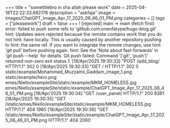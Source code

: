 +++
title = "sometitlebro in sha allah please work"
date = 2025-04-18T22:22:33.682178
description = "askfaja"
image = images/ChatGPT_Image_Apr_17_2025_06_46_01_PM.png
categories = []
tags = ["pleasework"]
draft = false
+++
! [rejected] main -> main (fetch first) error: failed to push some refs to 'github.com:oneofatype/hugo-blog.git' hint: Updates were rejected because the remote contains work that you do not hint: have locally. This is usually caused by another repository pushing to hint: the same ref. If you want to integrate the remote changes, use hint: 'git pull' before pushing again. hint: See the 'Note about fast-forwards' in 'git push --help' for details. Git push failed: Command '['git', 'push']' returned non-zero exit status 1. [18/Apr/2025 19:30:33] "POST /add_blog/ HTTP/1.1" 302 0 [18/Apr/2025 19:30:33] "GET / HTTP/1.1" 302 0 static/example/Mohammed_Muzzamil_Gaddam_image_1.png static/example/hero.png emes/Niello/exampleSite/static/example/MKM_HOMELESS.jpg emes/Niello/exampleSite/static/example/ChatGPT_Image_Apr_17_2025_06_46_01_PM.png [18/Apr/2025 19:30:34] "GET /user_panel/ HTTP/1.1" 200 8361 [18/Apr/2025 19:30:35] "GET /static/emes/Niello/exampleSite/static/example/MKM_HOMELESS.jpg HTTP/1.1" 404 1985 [18/Apr/2025 19:30:36] "GET /static/emes/Niello/exampleSite/static/example/ChatGPT_Image_Apr_17_2025_06_46_01_PM.png HTTP/1.1" 404 2060
